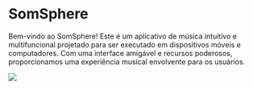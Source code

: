 # SomSphere

Bem-vindo ao SomSphere! Este é um aplicativo de música intuitivo e multifuncional projetado para ser executado em dispositivos móveis e computadores. Com uma interface amigável e recursos poderosos, proporcionamos uma experiência musical envolvente para os usuários.

<img src="https://github.com/AlG1601/Aplicacao_musical/blob/main/App%20de%20m%C3%BAsica.png" />
